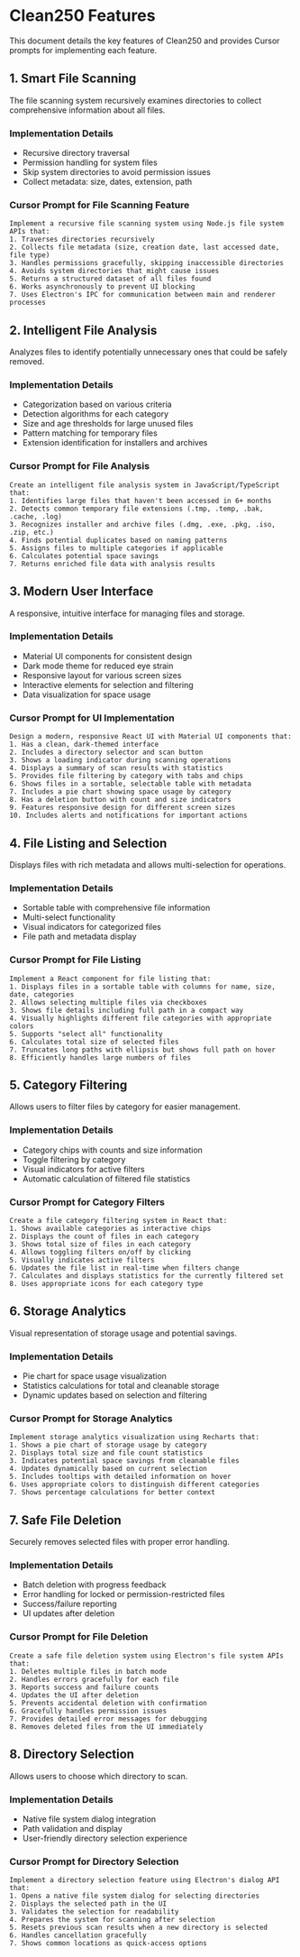 # Clean250 Features

This document details the key features of Clean250 and provides Cursor prompts for implementing each feature.

## 1. Smart File Scanning

The file scanning system recursively examines directories to collect comprehensive information about all files.

### Implementation Details
- Recursive directory traversal
- Permission handling for system files
- Skip system directories to avoid permission issues
- Collect metadata: size, dates, extension, path

### Cursor Prompt for File Scanning Feature
```
Implement a recursive file scanning system using Node.js file system APIs that:
1. Traverses directories recursively
2. Collects file metadata (size, creation date, last accessed date, file type)
3. Handles permissions gracefully, skipping inaccessible directories
4. Avoids system directories that might cause issues
5. Returns a structured dataset of all files found
6. Works asynchronously to prevent UI blocking
7. Uses Electron's IPC for communication between main and renderer processes
```

## 2. Intelligent File Analysis

Analyzes files to identify potentially unnecessary ones that could be safely removed.

### Implementation Details
- Categorization based on various criteria
- Detection algorithms for each category
- Size and age thresholds for large unused files
- Pattern matching for temporary files
- Extension identification for installers and archives

### Cursor Prompt for File Analysis
```
Create an intelligent file analysis system in JavaScript/TypeScript that:
1. Identifies large files that haven't been accessed in 6+ months
2. Detects common temporary file extensions (.tmp, .temp, .bak, .cache, .log)
3. Recognizes installer and archive files (.dmg, .exe, .pkg, .iso, .zip, etc.)
4. Finds potential duplicates based on naming patterns
5. Assigns files to multiple categories if applicable
6. Calculates potential space savings
7. Returns enriched file data with analysis results
```

## 3. Modern User Interface

A responsive, intuitive interface for managing files and storage.

### Implementation Details
- Material UI components for consistent design
- Dark mode theme for reduced eye strain
- Responsive layout for various screen sizes
- Interactive elements for selection and filtering
- Data visualization for space usage

### Cursor Prompt for UI Implementation
```
Design a modern, responsive React UI with Material UI components that:
1. Has a clean, dark-themed interface
2. Includes a directory selector and scan button
3. Shows a loading indicator during scanning operations
4. Displays a summary of scan results with statistics
5. Provides file filtering by category with tabs and chips
6. Shows files in a sortable, selectable table with metadata
7. Includes a pie chart showing space usage by category
8. Has a deletion button with count and size indicators
9. Features responsive design for different screen sizes
10. Includes alerts and notifications for important actions
```

## 4. File Listing and Selection

Displays files with rich metadata and allows multi-selection for operations.

### Implementation Details
- Sortable table with comprehensive file information
- Multi-select functionality
- Visual indicators for categorized files
- File path and metadata display

### Cursor Prompt for File Listing
```
Implement a React component for file listing that:
1. Displays files in a sortable table with columns for name, size, date, categories
2. Allows selecting multiple files via checkboxes
3. Shows file details including full path in a compact way
4. Visually highlights different file categories with appropriate colors
5. Supports "select all" functionality
6. Calculates total size of selected files
7. Truncates long paths with ellipsis but shows full path on hover
8. Efficiently handles large numbers of files
```

## 5. Category Filtering

Allows users to filter files by category for easier management.

### Implementation Details
- Category chips with counts and size information
- Toggle filtering by category
- Visual indicators for active filters
- Automatic calculation of filtered file statistics

### Cursor Prompt for Category Filters
```
Create a file category filtering system in React that:
1. Shows available categories as interactive chips
2. Displays the count of files in each category
3. Shows total size of files in each category
4. Allows toggling filters on/off by clicking
5. Visually indicates active filters
6. Updates the file list in real-time when filters change
7. Calculates and displays statistics for the currently filtered set
8. Uses appropriate icons for each category type
```

## 6. Storage Analytics

Visual representation of storage usage and potential savings.

### Implementation Details
- Pie chart for space usage visualization
- Statistics calculations for total and cleanable storage
- Dynamic updates based on selection and filtering

### Cursor Prompt for Storage Analytics
```
Implement storage analytics visualization using Recharts that:
1. Shows a pie chart of storage usage by category
2. Displays total size and file count statistics
3. Indicates potential space savings from cleanable files
4. Updates dynamically based on current selection
5. Includes tooltips with detailed information on hover
6. Uses appropriate colors to distinguish different categories
7. Shows percentage calculations for better context
```

## 7. Safe File Deletion

Securely removes selected files with proper error handling.

### Implementation Details
- Batch deletion with progress feedback
- Error handling for locked or permission-restricted files
- Success/failure reporting
- UI updates after deletion

### Cursor Prompt for File Deletion
```
Create a safe file deletion system using Electron's file system APIs that:
1. Deletes multiple files in batch mode
2. Handles errors gracefully for each file
3. Reports success and failure counts
4. Updates the UI after deletion
5. Prevents accidental deletion with confirmation
6. Gracefully handles permission issues
7. Provides detailed error messages for debugging
8. Removes deleted files from the UI immediately
```

## 8. Directory Selection

Allows users to choose which directory to scan.

### Implementation Details
- Native file system dialog integration
- Path validation and display
- User-friendly directory selection experience

### Cursor Prompt for Directory Selection
```
Implement a directory selection feature using Electron's dialog API that:
1. Opens a native file system dialog for selecting directories
2. Displays the selected path in the UI
3. Validates the selection for readability
4. Prepares the system for scanning after selection
5. Resets previous scan results when a new directory is selected
6. Handles cancellation gracefully
7. Shows common locations as quick-access options
``` 